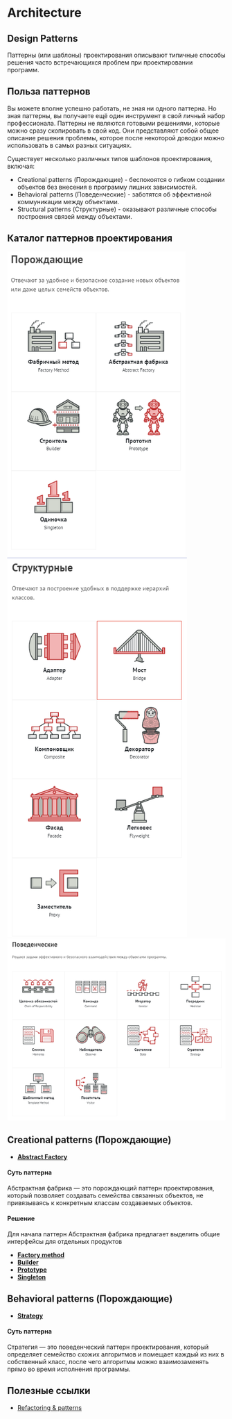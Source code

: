 # Architecture

## Design Patterns
Паттерны (или шаблоны) проектирования описывают
типичные способы решения часто встречающихся
проблем при проектировании программ.

## Польза паттернов
Вы можете вполне успешно работать, не зная
ни одного паттерна. Но зная паттерны, вы
получаете ещё один инструмент в свой
личный набор профессионала. Паттерны не являются готовыми решениями, которые можно сразу скопировать в свой код. Они представляют собой общее описание решения проблемы, которое после некоторой доводки можно использовать в самых разных ситуациях.

Существует несколько различных типов шаблонов проектирования, включая:
- Creational  patterns (Порождающие) - беспокоятся о гибком создании объектов без внесения в программу лишних зависимостей.
- Behavioral patterns (Поведенческие) - заботятся об эффективной коммуникации между объектами.
- Structural patterns (Структурные) - оказывают различные способы построения связей между объектами.

## Каталог паттернов проектирования

![Alt text](image.png)
![Alt text](image-1.png)
![Alt text](image-2.png)

## Creational  patterns (Порождающие)
- [**Abstract Factory**](https://refactoring.guru/ru/design-patterns/abstract-factory)
#### Cуть паттерна
Абстрактная фабрика — это порождающий паттерн проектирования, который позволяет создавать семейства связанных объектов, не привязываясь к конкретным классам создаваемых объектов.

#### Решение
Для начала паттерн Абстрактная фабрика предлагает выделить общие интерфейсы для отдельных продуктов
- [**Factory method**]()
- [**Builder**]()
- [**Prototype**]()
- [**Singleton**]()


## Behavioral patterns (Порождающие)
- [**Strategy**](https://refactoring.guru/ru/design-patterns/strategy)
#### Cуть паттерна
Стратегия — это поведенческий паттерн проектирования, который определяет семейство схожих алгоритмов и помещает каждый из них в собственный класс, после чего алгоритмы можно взаимозаменять прямо во время исполнения программы.

## Полезные ссылки
- [Refactoring & patterns](https://refactoring.guru/ru/refactoring)


